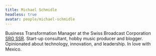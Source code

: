 ```yaml
---
title: Michael Schmidle
headless: true
avatar: people/michael-schmidle
---
```


Business Transformation Manager at the Swiss Broadcast Corporation [SRG&nbsp;SSR](https://www.srgssr.ch/en/). Start-up consultant, hobby music producer and blogger. Opinionated about technology, innovation, and leadership. In love with Mexico.
